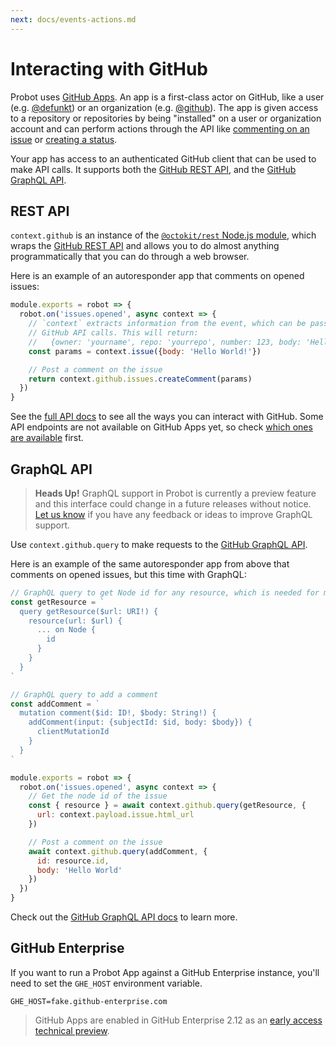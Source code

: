 ```yaml
---
next: docs/events-actions.md
---
```


# Interacting with GitHub

Probot uses [GitHub Apps](https://developer.github.com/apps/). An app is a first-class actor on GitHub, like a user (e.g. [@defunkt](https://github.com/defunkt)) or an organization (e.g. [@github](https://github.com/github)). The app is given access to a repository or repositories by being "installed" on a user or organization account and can perform actions through the API like [commenting on an issue](https://developer.github.com/v3/issues/comments/#create-a-comment) or [creating a status](https://developer.github.com/v3/repos/statuses/#create-a-status).

Your app has access to an authenticated GitHub client that can be used to make API calls. It supports both the [GitHub REST API](https://developer.github.com/v3/), and the [GitHub GraphQL API](https://developer.github.com/v4/).

## REST API

`context.github` is an instance of the [`@octokit/rest` Node.js module](https://github.com/octokit/rest.js), which wraps the [GitHub REST API](https://developer.github.com/v3/) and allows you to do almost anything programmatically that you can do through a web browser.

Here is an example of an autoresponder app that comments on opened issues:

```js
module.exports = robot => {
  robot.on('issues.opened', async context => {
    // `context` extracts information from the event, which can be passed to
    // GitHub API calls. This will return:
    //   {owner: 'yourname', repo: 'yourrepo', number: 123, body: 'Hello World!}
    const params = context.issue({body: 'Hello World!'})

    // Post a comment on the issue
    return context.github.issues.createComment(params)
  })
}
```

See the [full API docs](https://octokit.github.io/rest.js/) to see all the ways you can interact with GitHub. Some API endpoints are not available on GitHub Apps yet, so check [which ones are available](https://developer.github.com/v3/apps/available-endpoints/) first.

## GraphQL API

> **Heads Up!** GraphQL support in Probot is currently a preview feature and this interface could change in a future releases without notice. [Let us know](https://github.com/probot/probot/issues/476) if you have any feedback or ideas to improve GraphQL support.

Use `context.github.query` to make requests to the [GitHub GraphQL API](https://developer.github.com/v4/).

Here is an example of the same autoresponder app from above that comments on opened issues, but this time with GraphQL:

```js
// GraphQL query to get Node id for any resource, which is needed for mutations
const getResource = `
  query getResource($url: URI!) {
    resource(url: $url) {
      ... on Node {
        id
      }
    }
  }
`

// GraphQL query to add a comment
const addComment = `
  mutation comment($id: ID!, $body: String!) {
    addComment(input: {subjectId: $id, body: $body}) {
      clientMutationId
    }
  }
`

module.exports = robot => {
  robot.on('issues.opened', async context => {
    // Get the node id of the issue
    const { resource } = await context.github.query(getResource, {
      url: context.payload.issue.html_url
    })

    // Post a comment on the issue
    await context.github.query(addComment, {
      id: resource.id,
      body: 'Hello World'
    })
  })
}
```

Check out the [GitHub GraphQL API docs](https://developer.github.com/v4/) to learn more.

## GitHub Enterprise

If you want to run a Probot App against a GitHub Enterprise instance, you'll need to set the `GHE_HOST` environment variable.

```
GHE_HOST=fake.github-enterprise.com
```

> GitHub Apps are enabled in GitHub Enterprise 2.12 as an [early access technical preview](https://developer.github.com/enterprise/2.12/apps/).
